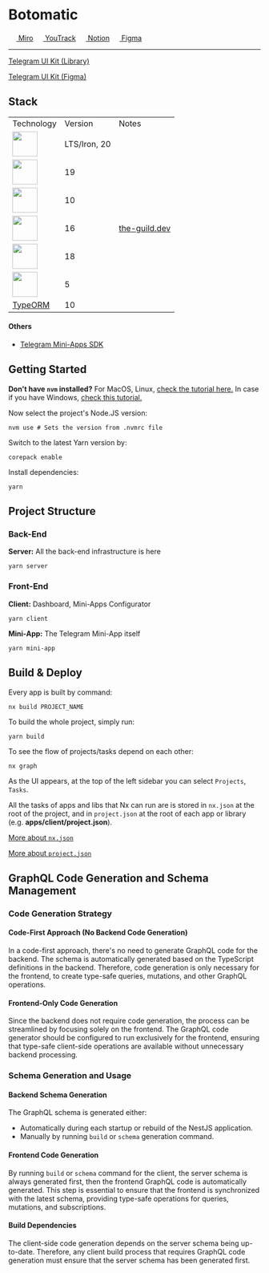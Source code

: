 # Botomatic

[<img height="16" src="https://encrypted-tbn0.gstatic.com/images?q=tbn:ANd9GcT_7QfylUbLhryd8FTo39v0uqC4mCNhlfyoXZwaT9DTfFVCF5VDq6Hjsor1d5jmPuPcFhY&usqp=CAU"> Miro](https://miro.com/app/board/uXjVKzd5qLo=/)
[<img height="16" src="https://upload.wikimedia.org/wikipedia/commons/thumb/8/8d/YouTrack_Icon.svg/2048px-YouTrack_Icon.svg.png"> YouTrack](https://botomatic.youtrack.cloud/agiles)
[<img height="16" src="https://static-00.iconduck.com/assets.00/notion-icon-256x256-g1arps9e.png"> Notion](https://www.notion.so/041abe276e704275aeecd32991a0b0fe?v=ee6e2b1f1de741d384477959ffff2c76)
[<img height="16" src="https://static-00.iconduck.com/assets.00/apps-figma-icon-2048x2048-ctjj5ab7.png"> Figma](https://www.figma.com/design/Pjo2j06BT3O0aq7e2ToQDr)

---

[Telegram UI Kit (Library)](https://github.com/Telegram-Mini-Apps/TelegramUI)

[Telegram UI Kit (Figma)](<https://www.figma.com/design/SlEkwvo1X8Ge7Ngr4zqw0F/Telegram-Mini-Apps-%C2%B7-UI-Kit-(Community)>)

## Stack

<table>
  <tr>
    <td>Technology</td>
    <td>Version</td>
    <td>Notes</td>
  </tr>
  <tr>
    <td>
      <a href="//nodejs.org">
        <img height="50" src="https://user-images.githubusercontent.com/25181517/183568594-85e280a7-0d7e-4d1a-9028-c8c2209e073c.png" />
      </a>
    </td>
    <td>LTS/Iron, 20</td>
    <td></td>
  </tr>
  <tr>
    <td>
      <a href="//nx.dev">
        <img height="50" src="https://github.com/user-attachments/assets/10bea084-6149-4914-9b96-2fcd2ec2826d">
      </a>
    </td>
    <td>19</td>
    <td></td>
  </tr>
  <tr>
    <td>
      <a href="//nestjs.com">
        <img height="50" src="https://github.com/marwin1991/profile-technology-icons/assets/136815194/519bfaf3-c242-431e-a269-876979f05574">
      </a>
    </td>
    <td>10</td>
    <td></td>
  </tr>
  <tr>
    <td>
      <a href="//graphql.org">
        <img height="50" src="https://user-images.githubusercontent.com/25181517/192107856-aa92c8b1-b615-47c3-9141-ed0d29a90239.png">
      </a>
    </td>
    <td>16</td>
    <td>
      <a href="//the-guild.dev">the-guild.dev</a>
      <br/>
    </td>
  </tr>
  <tr>
    <td>
      <a href="//react.dev">
        <img height="50" src="https://user-images.githubusercontent.com/25181517/183897015-94a058a6-b86e-4e42-a37f-bf92061753e5.png">
      </a>
    </td>
    <td>18</td>
    <td></td>
  </tr>
  <tr>
    <td>
      <a href="//vitejs.dev">
        <img height="50" src="https://github-production-user-asset-6210df.s3.amazonaws.com/62091613/261395532-b40892ef-efb8-4b0e-a6b5-d1cfc2f3fc35.png">
      </a>
    </td>
    <td>5</td>
    <td></td>
  </tr>
  <tr>
    <td><a href="//typeorm.io">TypeORM</a></td>
    <td>10</td>
    <td></td>
  </tr>
</table>

#### Others

- [Telegram Mini-Apps SDK](https://docs.telegram-mini-apps.com/packages/telegram-apps-sdk)

## Getting Started

**Don't have `nvm` installed?** For MacOS, Linux, [check the tutorial here.](https://github.com/nvm-sh/nvm) In case if you have Windows, [check this tutorial.](https://github.com/coreybutler/nvm-windows)

Now select the project's Node.JS version:

```shell
nvm use # Sets the version from .nvmrc file
```

Switch to the latest Yarn version by:

```shell
corepack enable
```

Install dependencies:

```shell
yarn
```

## Project Structure

### Back-End

**Server:** All the back-end infrastructure is here

```shell
yarn server
```

### Front-End

**Client:** Dashboard, Mini-Apps Configurator

```shell
yarn client
```

**Mini-App:** The Telegram Mini-App itself

```shell
yarn mini-app
```

## Build & Deploy

Every app is built by command:

```shell
nx build PROJECT_NAME
```

To build the whole project, simply run:

```shell
yarn build
```

To see the flow of projects/tasks depend on each other:

```shell
nx graph
```

As the UI appears, at the top of the left sidebar you can select `Projects`, `Tasks`.

All the tasks of apps and libs that Nx can run are is stored in `nx.json` at the root of the project, and in `project.json` at the root of each app or library (e.g. **apps/client/project.json**).

[More about `nx.json`](https://nx.dev/reference/nx-json)

[More about `project.json`](https://nx.dev/reference/project-configuration)

## GraphQL Code Generation and Schema Management

### Code Generation Strategy

#### Code-First Approach (No Backend Code Generation)

In a code-first approach, there's no need to generate GraphQL code for the backend. The schema is automatically generated based on the TypeScript definitions in the backend. Therefore, code generation is only necessary for the frontend, to create type-safe queries, mutations, and other GraphQL operations.

#### Frontend-Only Code Generation

Since the backend does not require code generation, the process can be streamlined by focusing solely on the frontend. The GraphQL code generator should be configured to run exclusively for the frontend, ensuring that type-safe client-side operations are available without unnecessary backend processing.

### Schema Generation and Usage

#### Backend Schema Generation

The GraphQL schema is generated either:

- Automatically during each startup or rebuild of the NestJS application.
- Manually by running `build` or `schema` generation command.

#### Frontend Code Generation

By running `build` or `schema` command for the client, the server schema is always generated first, then the frontend GraphQL code is automatically generated. This step is essential to ensure that the frontend is synchronized with the latest schema, providing type-safe operations for queries, mutations, and subscriptions.

#### Build Dependencies

The client-side code generation depends on the server schema being up-to-date. Therefore, any client build process that requires GraphQL code generation must ensure that the server schema has been generated first.
